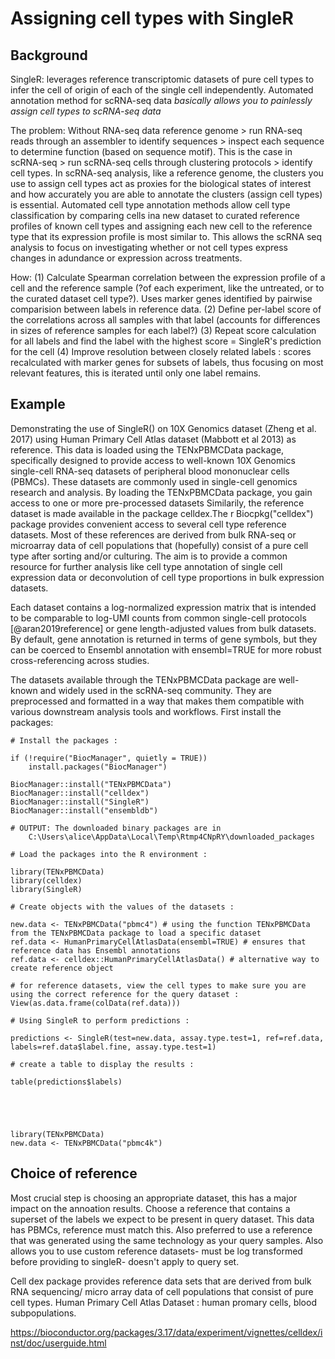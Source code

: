 # Assigning cell types with SingleR 
## Background
SingleR: leverages reference transcriptomic datasets of pure cell types to infer the cell of origin of each of the single cell independently. Automated annotation method for scRNA-seq data _basically allows you to painlessly assign cell types to scRNA-seq data_



The problem: Without RNA-seq data reference genome > run RNA-seq reads through an assembler to identify sequences > inspect each sequence to determine function (based on sequence motif). This is the case in scRNA-seq > run scRNA-seq cells through clustering protocols > identify cell types.
In scRNA-seq analysis, like a reference genome, the clusters you use to assign cell types act as proxies for the biological states of interest and how accurately you are able to annotate the clusters (assign cell types) is essential. 
Automated cell type annotation methods allow cell type classification by comparing cells ina new dataset to curated reference profiles of known cell types and assigning each new cell to the reference type that its expression profile is most similar to. This allows the scRNA seq analysis to focus on investigating whether or not cell types express changes in adundance or expression across treatments. 

How: 
(1) Calculate Spearman correlation between the expression profile of a cell and the reference sample (?of each experiment, like the untreated, or to the curated dataset cell type?). 
Uses marker genes identified by pairwise comparision between labels in reference data. 
(2) Define per-label score of the correlations across all samples with that label (accounts for differences in sizes of reference samples for each label?)
(3) Repeat score calculation for all labels and find the label with the highest score = SingleR's prediction for the cell 
(4) Improve resolution between closely related labels : scores recalculated with marker genes for subsets of labels, thus focusing on most relevant features, this is iterated until only one label remains. 

## Example
Demonstrating the use of SingleR() on 10X Genomics dataset (Zheng et al. 2017) using Human Primary Cell Atlas dataset (Mabbott et al 2013) as reference. 
This data is loaded using the TENxPBMCData package, specifically designed to provide access to well-known 10X Genomics single-cell RNA-seq datasets of peripheral blood mononuclear cells (PBMCs). 
These datasets are commonly used in single-cell genomics research and analysis. By loading the TENxPBMCData package, you gain access to one or more pre-processed datasets
Similarily, the reference dataset is made available in the package celldex.The r Biocpkg("celldex") package provides convenient access to several cell type reference datasets. Most of these references are derived from bulk RNA-seq or microarray data of cell populations that (hopefully) consist of a pure cell type after sorting and/or culturing. The aim is to provide a common resource for further analysis like cell type annotation of single cell expression data or deconvolution of cell type proportions in bulk expression datasets.

Each dataset contains a log-normalized expression matrix that is intended to be comparable to log-UMI counts from common single-cell protocols [@aran2019reference] or gene length-adjusted values from bulk datasets. By default, gene annotation is returned in terms of gene symbols, but they can be coerced to Ensembl annotation with ensembl=TRUE for more robust cross-referencing across studies.

The datasets available through the TENxPBMCData package are well-known and widely used in the scRNA-seq community. They are preprocessed and formatted in a way that makes them compatible with various downstream analysis tools and workflows.
First install the packages: 
```
# Install the packages :

if (!require("BiocManager", quietly = TRUE))
    install.packages("BiocManager")

BiocManager::install("TENxPBMCData")
BiocManager::install("celldex")
BiocManager::install("SingleR")
BiocManager::install("ensembldb") 

# OUTPUT: The downloaded binary packages are in
	C:\Users\alice\AppData\Local\Temp\Rtmp4CNpRY\downloaded_packages

# Load the packages into the R environment :

library(TENxPBMCData) 
library(celldex)
library(SingleR)

# Create objects with the values of the datasets :

new.data <- TENxPBMCData("pbmc4") # using the function TENxPBMCData from the TENxPBMCData package to load a specific dataset
ref.data <- HumanPrimaryCellAtlasData(ensembl=TRUE) # ensures that reference data has Ensembl annotations
ref.data <- celldex::HumanPrimaryCellAtlasData() # alternative way to create reference object

# for reference datasets, view the cell types to make sure you are using the correct reference for the query dataset : 
View(as.data.frame(colData(ref.data)))

# Using SingleR to perform predictions :

predictions <- SingleR(test=new.data, assay.type.test=1, ref=ref.data, labels=ref.data$label.fine, assay.type.test=1)

# create a table to display the results : 

table(predictions$labels)
 


```

```{r}


library(TENxPBMCData)
new.data <- TENxPBMCData("pbmc4k")
```

## Choice of reference 

Most crucial step is choosing an appropriate dataset, this has a major impact on the annoation results. Choose a reference that contains a superset of the labels we expect to be present in query dataset. This data has PBMCs, reference must match this. Also preferred to use a reference that was generated using the same technology as your query samples. Also allows you to use custom reference datasets- must be log transformed before providing to singleR- doesn't apply to query set. 

Cell dex package provides reference data sets that are derived from bulk RNA sequencing/ micro array data of cell populations that consist of pure cell types. 
Human Primary Cell Atlas Dataset : human promary cells, blood subpopulations. 

https://bioconductor.org/packages/3.17/data/experiment/vignettes/celldex/inst/doc/userguide.html



